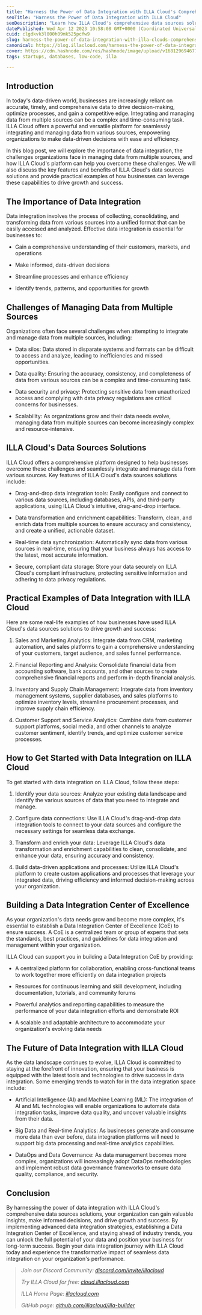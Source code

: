```yaml
---
title: "Harness the Power of Data Integration with ILLA Cloud's Comprehensive Data Sources Solutions"
seoTitle: "Harness the Power of Data Integration with ILLA Cloud"
seoDescription: "Learn how ILLA Cloud's comprehensive data sources solutions can help you harness the power of data integration and improve business operations."
datePublished: Wed Apr 12 2023 10:58:08 GMT+0000 (Coordinated Universal Time)
cuid: clgdkvk3l000h09mk525pcfw9
slug: harness-the-power-of-data-integration-with-illa-clouds-comprehensive-data-sources-solutions
canonical: https://blog.illacloud.com/harness-the-power-of-data-integration-with-illa-clouds-comprehensive-data-sources-solutions/
cover: https://cdn.hashnode.com/res/hashnode/image/upload/v1681296946779/b13a5a4c-1fe6-407d-b478-6caf66aa4f15.png
tags: startups, databases, low-code, illa

---
```


## Introduction

In today's data-driven world, businesses are increasingly reliant on accurate, timely, and comprehensive data to drive decision-making, optimize processes, and gain a competitive edge. Integrating and managing data from multiple sources can be a complex and time-consuming task. ILLA Cloud offers a powerful and versatile platform for seamlessly integrating and managing data from various sources, empowering organizations to make data-driven decisions with ease and efficiency.

In this blog post, we will explore the importance of data integration, the challenges organizations face in managing data from multiple sources, and how ILLA Cloud's platform can help you overcome these challenges. We will also discuss the key features and benefits of ILLA Cloud's data sources solutions and provide practical examples of how businesses can leverage these capabilities to drive growth and success.

## The Importance of Data Integration

Data integration involves the process of collecting, consolidating, and transforming data from various sources into a unified format that can be easily accessed and analyzed. Effective data integration is essential for businesses to:

* Gain a comprehensive understanding of their customers, markets, and operations
    
* Make informed, data-driven decisions
    
* Streamline processes and enhance efficiency
    
* Identify trends, patterns, and opportunities for growth
    

## Challenges of Managing Data from Multiple Sources

Organizations often face several challenges when attempting to integrate and manage data from multiple sources, including:

* Data silos: Data stored in disparate systems and formats can be difficult to access and analyze, leading to inefficiencies and missed opportunities.
    
* Data quality: Ensuring the accuracy, consistency, and completeness of data from various sources can be a complex and time-consuming task.
    
* Data security and privacy: Protecting sensitive data from unauthorized access and complying with data privacy regulations are critical concerns for businesses.
    
* Scalability: As organizations grow and their data needs evolve, managing data from multiple sources can become increasingly complex and resource-intensive.
    

## ILLA Cloud's Data Sources Solutions

ILLA Cloud offers a comprehensive platform designed to help businesses overcome these challenges and seamlessly integrate and manage data from various sources. Key features of ILLA Cloud's data sources solutions include:

* Drag-and-drop data integration tools: Easily configure and connect to various data sources, including databases, APIs, and third-party applications, using ILLA Cloud's intuitive, drag-and-drop interface.
    
* Data transformation and enrichment capabilities: Transform, clean, and enrich data from multiple sources to ensure accuracy and consistency, and create a unified, actionable dataset.
    
* Real-time data synchronization: Automatically sync data from various sources in real-time, ensuring that your business always has access to the latest, most accurate information.
    
* Secure, compliant data storage: Store your data securely on ILLA Cloud's compliant infrastructure, protecting sensitive information and adhering to data privacy regulations.
    

## Practical Examples of Data Integration with ILLA Cloud

Here are some real-life examples of how businesses have used ILLA Cloud's data sources solutions to drive growth and success:

1. Sales and Marketing Analytics: Integrate data from CRM, marketing automation, and sales platforms to gain a comprehensive understanding of your customers, target audience, and sales funnel performance.
    
2. Financial Reporting and Analysis: Consolidate financial data from accounting software, bank accounts, and other sources to create comprehensive financial reports and perform in-depth financial analysis.
    
3. Inventory and Supply Chain Management: Integrate data from inventory management systems, supplier databases, and sales platforms to optimize inventory levels, streamline procurement processes, and improve supply chain efficiency.
    
4. Customer Support and Service Analytics: Combine data from customer support platforms, social media, and other channels to analyze customer sentiment, identify trends, and optimize customer service processes.
    

## How to Get Started with Data Integration on ILLA Cloud

To get started with data integration on ILLA Cloud, follow these steps:

1. Identify your data sources: Analyze your existing data landscape and identify the various sources of data that you need to integrate and manage.
    
2. Configure data connections: Use ILLA Cloud's drag-and-drop data integration tools to connect to your data sources and configure the necessary settings for seamless data exchange.
    
3. Transform and enrich your data: Leverage ILLA Cloud's data transformation and enrichment capabilities to clean, consolidate, and enhance your data, ensuring accuracy and consistency.
    
4. Build data-driven applications and processes: Utilize ILLA Cloud's platform to create custom applications and processes that leverage your integrated data, driving efficiency and informed decision-making across your organization.
    

## Building a Data Integration Center of Excellence

As your organization's data needs grow and become more complex, it's essential to establish a Data Integration Center of Excellence (CoE) to ensure success. A CoE is a centralized team or group of experts that sets the standards, best practices, and guidelines for data integration and management within your organization.

ILLA Cloud can support you in building a Data Integration CoE by providing:

* A centralized platform for collaboration, enabling cross-functional teams to work together more efficiently on data integration projects
    
* Resources for continuous learning and skill development, including documentation, tutorials, and community forums
    
* Powerful analytics and reporting capabilities to measure the performance of your data integration efforts and demonstrate ROI
    
* A scalable and adaptable architecture to accommodate your organization's evolving data needs
    

## The Future of Data Integration with ILLA Cloud

As the data landscape continues to evolve, ILLA Cloud is committed to staying at the forefront of innovation, ensuring that your business is equipped with the latest tools and technologies to drive success in data integration. Some emerging trends to watch for in the data integration space include:

* Artificial Intelligence (AI) and Machine Learning (ML): The integration of AI and ML technologies will enable organizations to automate data integration tasks, improve data quality, and uncover valuable insights from their data.
    
* Big Data and Real-time Analytics: As businesses generate and consume more data than ever before, data integration platforms will need to support big data processing and real-time analytics capabilities.
    
* DataOps and Data Governance: As data management becomes more complex, organizations will increasingly adopt DataOps methodologies and implement robust data governance frameworks to ensure data quality, compliance, and security.
    

## Conclusion

By harnessing the power of data integration with ILLA Cloud's comprehensive data sources solutions, your organization can gain valuable insights, make informed decisions, and drive growth and success. By implementing advanced data integration strategies, establishing a Data Integration Center of Excellence, and staying ahead of industry trends, you can unlock the full potential of your data and position your business for long-term success. Begin your data integration journey with ILLA Cloud today and experience the transformative impact of seamless data integration on your organization's performance.

> *Join our Discord Community:* [*discord.com/invite/illacloud*](http://discord.com/invite/illacloud)  
>   
> *Try ILLA Cloud for free:* [*cloud.illacloud.com*](http://cloud.illacloud.com)  
>   
> *ILLA Home Page:* [*illacloud.com*](http://illacloud.com)  
>   
> *GitHub page:* [*github.com/illacloud/illa-builder*](http://github.com/illacloud/illa-builder)

[  
](https://blog.illacloud.com/retool-and-appsmith-a-comprehensive-comparison-of-two-powerful-low-code-platforms-for-internal-tools/)